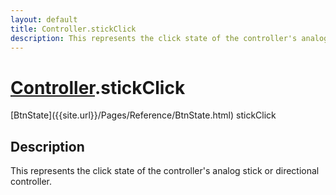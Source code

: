 ```yaml
---
layout: default
title: Controller.stickClick
description: This represents the click state of the controller's analog stick or directional controller.
---
```

# [Controller]({{site.url}}/Pages/Reference/Controller.html).stickClick

<div class='signature' markdown='1'>
[BtnState]({{site.url}}/Pages/Reference/BtnState.html) stickClick
</div>

## Description
This represents the click state of the controller's
analog stick or directional controller.

